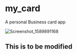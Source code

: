 # my_card

A personal Business card app

![Screenshot_1589891168](https://user-images.githubusercontent.com/22673213/82326172-3ea58800-99fe-11ea-9911-ed8d9d8b2f8c.png)


## This is to be modified


